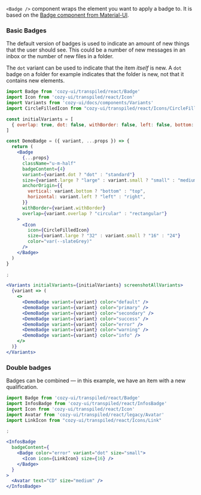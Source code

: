 `<Badge />` component wraps the element you want to apply a badge to. It is based on the [Badge component from Material-UI](https://v4.mui.com/api/badge/).

### Basic Badges

The default version of badges is used to indicate an amount of new things that the user should see. This could be a number of new messages in an inbox or the number of new files in a folder.

The `dot` variant can be used to indicate that the item _itself_ is new. A `dot` badge on a folder for example indicates that the folder is new, not that it contains new elements.

```jsx
import Badge from 'cozy-ui/transpiled/react/Badge'
import Icon from 'cozy-ui/transpiled/react/Icon'
import Variants from 'cozy-ui/docs/components/Variants'
import CircleFilledIcon from "cozy-ui/transpiled/react/Icons/CircleFilled"

const initialVariants = [
  { overlap: true, dot: false, withBorder: false, left: false, bottom: false, small: false, large: false }
]

const DemoBadge = ({ variant, ...props }) => {
  return (
    <Badge
      {...props}
      className="u-m-half"
      badgeContent={4}
      variant={variant.dot ? "dot" : "standard"}
      size={variant.large ? "large" : variant.small ? "small" : "medium"}
      anchorOrigin={{
        vertical: variant.bottom ? "bottom" : "top",
        horizontal: variant.left ? "left" : "right",
      }}
      withBorder={variant.withBorder}
      overlap={variant.overlap ? "circular" : "rectangular"}
    >
      <Icon
        icon={CircleFilledIcon}
        size={variant.large ? "32" : variant.small ? "16" : "24"}
        color="var(--slateGrey)"
      />
    </Badge>
  )
}

;

<Variants initialVariants={initialVariants} screenshotAllVariants>
  {variant => (
    <>
      <DemoBadge variant={variant} color="default" />
      <DemoBadge variant={variant} color="primary" />
      <DemoBadge variant={variant} color="secondary" />
      <DemoBadge variant={variant} color="success" />
      <DemoBadge variant={variant} color="error" />
      <DemoBadge variant={variant} color="warning" />
      <DemoBadge variant={variant} color="info" />
    </>
  )}
</Variants>
```

### Double badges

Badges can be combined — in this example, we have an item with a new qualification.

```jsx
import Badge from 'cozy-ui/transpiled/react/Badge'
import InfosBadge from 'cozy-ui/transpiled/react/InfosBadge'
import Icon from 'cozy-ui/transpiled/react/Icon'
import Avatar from 'cozy-ui/transpiled/react/legacy/Avatar'
import LinkIcon from "cozy-ui/transpiled/react/Icons/Link"

;

<InfosBadge
  badgeContent={
    <Badge color="error" variant="dot" size="small">
      <Icon icon={LinkIcon} size={16} />
    </Badge>
  }
>
  <Avatar text="CD" size="medium" />
</InfosBadge>
```
